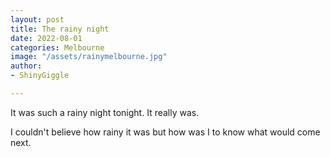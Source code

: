 ```yaml
---
layout: post
title: The rainy night
date: 2022-08-01
categories: Melbourne
image: "/assets/rainymelbourne.jpg"
author:
- ShinyGiggle

---
```

It was such a rainy night tonight. It really was.

I couldn't believe how rainy it was but how was I to know what would come next.
